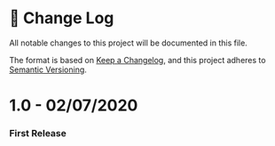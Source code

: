 # 📝  Change Log

All notable changes to this project will be documented in this file.

The format is based on [Keep a Changelog](https://keepachangelog.com/en/1.0.0/), and this project adheres to [Semantic Versioning](https://semver.org/spec/v2.0.0.html).


# 1.0 - 02/07/2020
### First Release

<!--
Template
## Unreleased
### Added

### Changed

### Deprecated

### Removed

### Fixed

### Security
-->